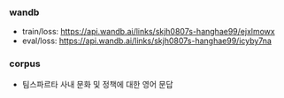 ### wandb
- train/loss: https://api.wandb.ai/links/skjh0807s-hanghae99/ejxlmowx
- eval/loss: https://api.wandb.ai/links/skjh0807s-hanghae99/icyby7na

### corpus
- 팀스파르타 사내 문화 및 정책에 대한 영어 문답
